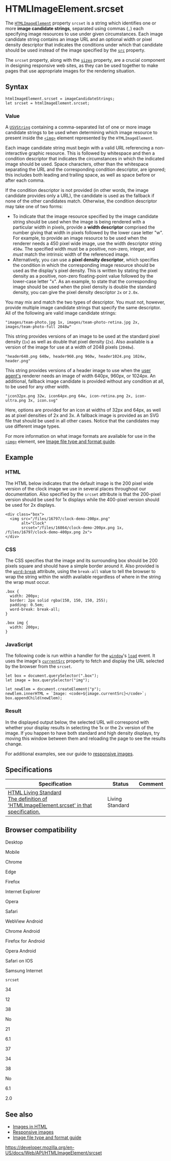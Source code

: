 HTMLImageElement.srcset
=======================

The [`HTMLImageElement`](../htmlimageelement) property `srcset` is a string which identifies one or more **image candidate strings**, separated using commas (`,`) each specifying image resources to use under given circumstances. Each image candidate string contains an image URL and an optional width or pixel density descriptor that indicates the conditions under which that candidate should be used instead of the image specified by the [`src`](src) property.

The `srcset` property, along with the [`sizes`](sizes) property, are a crucial component in designing responsive web sites, as they can be used together to make pages that use appropriate images for the rendering situation.

Syntax
------

    htmlImageElement.srcset = imageCandidateStrings;
    let srcset = htmlImageElement.srcset;

### Value

A [`USVString`](../usvstring) containing a comma-separated list of one or more image candidate strings to be used when determining which image resource to present inside the [`<img>`](https://developer.mozilla.org/en-US/docs/Web/HTML/Element/img) element represented by the `HTMLImageElement`*.*

Each image candidate string must begin with a valid URL referencing a non-interactive graphic resource. This is followed by whitespace and then a condition descriptor that indicates the circumstances in which the indicated image should be used. Space characters, other than the whitespace separating the URL and the corresponding condition descriptor, are ignored; this includes both leading and trailing space, as well as space before or after each comma.

If the condition descriptor is not provided (in other words, the image candidate provides only a URL), the candidate is used as the fallback if none of the other candidates match. Otherwise, the condition descriptor may take one of two forms:

-   To indicate that the image resource specified by the image candidate string should be used when the image is being rendered with a particular width in pixels, provide a **width descriptor** comprised the number giving that width in pixels followed by the lower case letter "w". For example, to provide an image resource to be used when the renderer needs a 450 pixel wide image, use the width descriptor string `450w`. The specified width must be a positive, non-zero, integer, and *must* match the intrinsic width of the referenced image.
-   Alternatively, you can use a **pixel density descriptor**, which specifies the condition in which the corresponding image resource should be used as the display's pixel density. This is written by stating the pixel density as a positive, non-zero floating-point value followed by the lower-case letter "x". As an example, to state that the corresponding image should be used when the pixel density is double the standard density, you can give the pixel density descriptor `2x` or `2.0x`.

You may mix and match the two types of descriptor. You must not, however, provide multiple image candidate strings that specify the same descriptor. All of the following are valid image candidate strings:

    "images/team-photo.jpg 1x, images/team-photo-retina.jpg 2x, images/team-photo-full 2048w"

This string provides versions of an image to be used at the standard pixel density (`1x`) as well as double that pixel density (`2x`). Also available is a version of the image for use at a width of 2048 pixels (`2048w`).

    "header640.png 640w, header960.png 960w, header1024.png 1024w, header.png"

This string provides versions of a header image to use when the [user agent's](https://developer.mozilla.org/en-US/docs/Glossary/User_agent) renderer needs an image of width 640px, 960px, or 1024px. An additional, fallback image candidate is provided without any condition at all, to be used for any other width.

    "icon32px.png 32w, icon64px.png 64w, icon-retina.png 2x, icon-ultra.png 3x, icon.svg"

Here, options are provided for an icon at widths of 32px and 64px, as well as at pixel densities of 2x and 3x. A fallback image is provided as an SVG file that should be used in all other cases. Notice that the candidates may use different image types.

For more information on what image formats are available for use in the [`<img>`](https://developer.mozilla.org/en-US/docs/Web/HTML/Element/img) element, see [Image file type and format guide](https://developer.mozilla.org/en-US/docs/Web/Media/Formats/Image_types).

Example
-------

### HTML

The HTML below indicates that the default image is the 200 pixel wide version of the clock image we use in several places throughout our documentation. Also specified by the `srcset` attribute is that the 200-pixel version should be used for 1x displays while the 400-pixel version should be used for 2x displays.

    <div class="box">
      <img src="/files/16797/clock-demo-200px.png"
           alt="Clock"
           srcset="/files/16864/clock-demo-200px.png 1x, /files/16797/clock-demo-400px.png 2x">
    </div>

### CSS

The CSS specifies that the image and its surrounding box should be 200 pixels square and should have a simple border around it. Also provided is the [`word-break`](https://developer.mozilla.org/en-US/docs/Web/CSS/word-break) attribute, using the `break-all` value to tell the browser to wrap the string within the width available regardless of where in the string the wrap must occur.

    .box {
      width: 200px;
      border: 2px solid rgba(150, 150, 150, 255);
      padding: 0.5em;
      word-break: break-all;
    }

    .box img {
      width: 200px;
    }

### JavaScript

The following code is run within a handler for the [`window`](../window)'s [`load`](../window/load_event) event. It uses the image's [`currentSrc`](currentsrc) property to fetch and display the URL selected by the browser from the `srcset`.

    let box = document.querySelector(".box");
    let image = box.querySelector("img");

    let newElem = document.createElement("p");
    newElem.innerHTML = `Image: <code>${image.currentSrc}</code>`;
    box.appendChild(newElem);

### Result

In the displayed output below, the selected URL will correspond with whether your display results in selecting the 1x or the 2x version of the image. If you happen to have both standard and high density displays, try moving this window between them and reloading the page to see the results change.

For additional examples, see our guide to [responsive images](https://developer.mozilla.org/en-US/docs/Learn/HTML/Multimedia_and_embedding/Responsive_images).

Specifications
--------------

<table><thead><tr class="header"><th>Specification</th><th>Status</th><th>Comment</th></tr></thead><tbody><tr class="odd"><td><a href="https://html.spec.whatwg.org/multipage/#dom-img-srcset">HTML Living Standard<br />
<span class="small">The definition of 'HTMLImageElement.srcset' in that specification.</span></a></td><td><span class="spec-living">Living Standard</span></td><td></td></tr></tbody></table>

Browser compatibility
---------------------

Desktop

Mobile

Chrome

Edge

Firefox

Internet Explorer

Opera

Safari

WebView Android

Chrome Android

Firefox for Android

Opera Android

Safari on IOS

Samsung Internet

`srcset`

34

12

38

No

21

6.1

37

34

38

No

6.1

2.0

See also
--------

-   [Images in HTML](https://developer.mozilla.org/en-US/docs/Learn/HTML/Multimedia_and_embedding/Images_in_HTML)
-   [Responsive images](https://developer.mozilla.org/en-US/docs/Learn/HTML/Multimedia_and_embedding/Responsive_images)
-   [Image file type and format guide](https://developer.mozilla.org/en-US/docs/Web/Media/Formats/Image_types)

<a href="https://developer.mozilla.org/en-US/docs/Web/API/HTMLImageElement/srcset" class="_attribution-link">https://developer.mozilla.org/en-US/docs/Web/API/HTMLImageElement/srcset</a>
